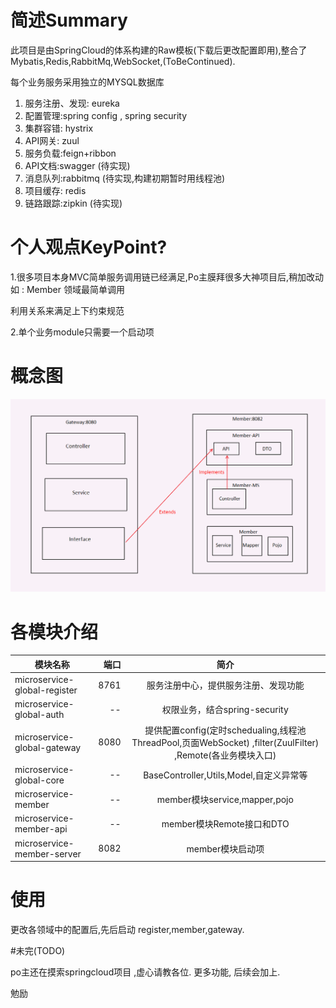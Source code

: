 

#   简述Summary
此项目是由SpringCloud的体系构建的Raw模板(下载后更改配置即用),整合了Mybatis,Redis,RabbitMq,WebSocket,(ToBeContinued).


每个业务服务采用独立的MYSQL数据库
1. 服务注册、发现: eureka
2. 配置管理:spring config , spring security
3. 集群容错: hystrix
4. API网关: zuul
5. 服务负载:feign+ribbon
6. API文档:swagger (待实现)
7. 消息队列:rabbitmq (待实现,构建初期暂时用线程池)
8. 项目缓存: redis
10. 链路跟踪:zipkin (待实现)

#   个人观点KeyPoint?
1.很多项目本身MVC简单服务调用链已经满足,Po主膜拜很多大神项目后,稍加改动如 :
    Member 领域最简单调用 

   利用关系来满足上下约束规范

2.单个业务module只需要一个启动项

 #  概念图
 ![image](https://github.com/Jackietan99/microservice-parent/blob/master/keypointflow.PNG?raw=true)



#   各模块介绍
| 模块名称        | 端口   |  简介  |
| --------   | -----:  | :----:  |
| microservice-global-register      | 8761   |   服务注册中心，提供服务注册、发现功能    |   
| microservice-global-auth        |  --   |   权限业务，结合spring-security   |
| microservice-global-gateway        |    8080    |  提供配置config(定时schedualing,线程池ThreadPool,页面WebSocket) ,filter(ZuulFilter) ,Remote(各业务模块入口) |    
| microservice-global-core       |    --    |  BaseController,Utils,Model,自定义异常等 |
| microservice-member        |    --    |  member模块service,mapper,pojo  |
| microservice-member-api        |    --    |  member模块Remote接口和DTO  |
| microservice-member-server       |    8082    |  member模块启动项  |


# 使用

更改各领域中的配置后,先后启动 register,member,gateway.

#未完(TODO)


po主还在摸索springcloud项目 ,虚心请教各位.
更多功能, 后续会加上.

勉励